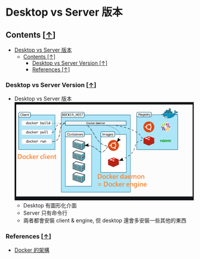 # Desktop vs Server 版本

## Contents [[↑](#desktop-vs-server-版本)]

- [Desktop vs Server 版本](#desktop-vs-server-版本)
  - [Contents \[↑\]](#contents-)
    - [Desktop vs Server Version \[↑\]](#desktop-vs-server-version-)
    - [References \[↑\]](#references-)

### Desktop vs Server Version [[↑](#desktop-vs-server-版本)]

- Desktop vs Server 版本
![alt text](./assets/1-2.png)
  - Desktop 有圖形化介面
  - Server 只有命令行
  - 兩者都會安裝 client & engine, 但 desktop 還會多安裝一些其他的東西

### References [[↑](#desktop-vs-server-版本)]

- [Docker 的架構](https://dockertips.readthedocs.io/en/latest/docker-install/docker-architecture.html)
